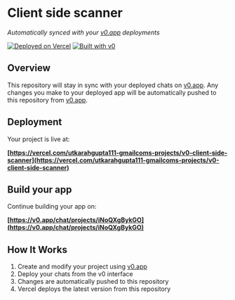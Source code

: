 # Client side scanner

*Automatically synced with your [v0.app](https://v0.app) deployments*

[![Deployed on Vercel](https://img.shields.io/badge/Deployed%20on-Vercel-black?style=for-the-badge&logo=vercel)](https://vercel.com/utkarahgupta111-gmailcoms-projects/v0-client-side-scanner)
[![Built with v0](https://img.shields.io/badge/Built%20with-v0.app-black?style=for-the-badge)](https://v0.app/chat/projects/iNoQXgBykGO)

## Overview

This repository will stay in sync with your deployed chats on [v0.app](https://v0.app).
Any changes you make to your deployed app will be automatically pushed to this repository from [v0.app](https://v0.app).

## Deployment

Your project is live at:

**[https://vercel.com/utkarahgupta111-gmailcoms-projects/v0-client-side-scanner](https://vercel.com/utkarahgupta111-gmailcoms-projects/v0-client-side-scanner)**

## Build your app

Continue building your app on:

**[https://v0.app/chat/projects/iNoQXgBykGO](https://v0.app/chat/projects/iNoQXgBykGO)**

## How It Works

1. Create and modify your project using [v0.app](https://v0.app)
2. Deploy your chats from the v0 interface
3. Changes are automatically pushed to this repository
4. Vercel deploys the latest version from this repository
